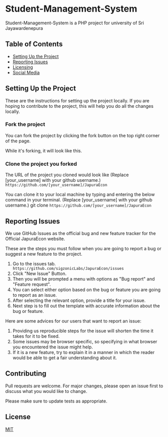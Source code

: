 # Student-Management-System


Student-Management-System is a PHP project for university of Sri Jayawardenepura

## Table of Contents
* [Setting Up the Project](#setting-up-the-project)
* [Reporting Issues](#reporting-issues)
* [Licensing](#licensing)
* [Social Media](#social-media)
## Setting Up the Project
These are the instructions for setting up the project locally. If you are hoping to contribute to the project, this will help you do all the changes locally.

### Fork the project
You can fork the project by clicking the fork button on the top right corner of the page.

While it's forking, it will look like this.

### Clone the project you forked
The URL of the project you cloned would look like 
(Replace [your_username] with your github username.) 
```https://github.com/[your_username]/JapuraEcon```

You can clone it to your local machine by typing and entering the below command in your terminal. (Replace [your_username] with your github username.) git clone ```https://github.com/[your_username]/JapuraEcon```

## Reporting Issues

We use GitHub Issues as the official bug and new feature tracker for the Official JapuraEcon website.

These are the steps you must follow when you are going to report a bug or suggest a new feature to the project.
1. Go to the issues tab.
``` https://github.com/sigzonicLabs/JapuraEcon/issues```
2. Click "New Issue" Button.
3. Then you will be prompted a menu with options as "Bug report" and "Feature request".
4. You can select either option based on the bug or feature you are going to report as an issue.
5. After selecting the relevant option, provide a title for your issue.
6. Next step is to fill out the template with accurate information about the bug or feature.

Here are some advices for our users that want to report an issue:
1. Providing us reproducible steps for the issue will shorten the time it takes for it to be fixed.
2. Some issues may be browser specific, so specifying in what browser you encountered the issue might help.
3. If it is a new feature, try to explain it in a manner in which the reader would be able to get a fair understanding about it.
 
## Contributing
Pull requests are welcome. For major changes, please open an issue first to discuss what you would like to change.

Please make sure to update tests as appropriate.

## License
[MIT](https://choosealicense.com/licenses/mit/)

